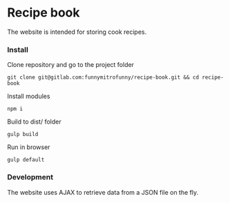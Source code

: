 # Recipe book

The website is intended for storing cook recipes.


### Install

Clone repository and go to the project folder

```
git clone git@gitlab.com:funnymitrofunny/recipe-book.git && cd recipe-book
```

Install modules

```
npm i
```

Build to dist/ folder

```
gulp build
```

Run in browser

```
gulp default
```


### Development

The website uses AJAX to retrieve data from a JSON file on the fly.
